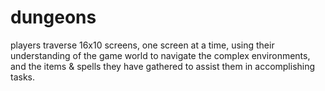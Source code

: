 # dungeons

players traverse 16x10 screens, one screen
at a time, using their understanding of the game world 
to navigate the complex environments, and the items & spells
they have gathered to assist them in accomplishing tasks.
